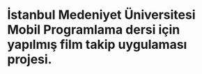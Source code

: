 # İstanbul Medeniyet Üniversitesi Mobil Programlama dersi için yapılmış film takip uygulaması projesi.
